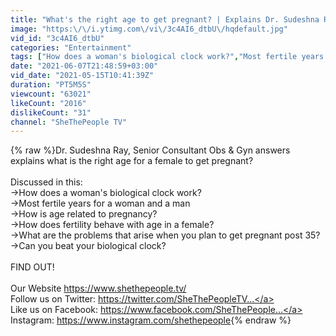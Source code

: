 ```yaml
---
title: "What's the right age to get pregnant? | Explains Dr. Sudeshna Ray"
image: "https:\/\/i.ytimg.com\/vi\/3c4AI6_dtbU\/hqdefault.jpg"
vid_id: "3c4AI6_dtbU"
categories: "Entertainment"
tags: ["How does a woman's biological clock work?","Most fertile years for a woman and a man","How is age related to pregnancy?How does fertility behave with age in a female?"]
date: "2021-06-07T21:48:59+03:00"
vid_date: "2021-05-15T10:41:39Z"
duration: "PT5M5S"
viewcount: "63021"
likeCount: "2016"
dislikeCount: "31"
channel: "SheThePeople TV"
---
```

{% raw %}Dr. Sudeshna Ray, Senior Consultant Obs &amp; Gyn answers explains what is the right age for a female to get pregnant?<br /><br />Discussed in this:<br />→How does a woman's biological clock work?<br />→Most fertile years for a woman and a man<br />→How is age related to pregnancy?<br />→How does fertility behave with age in a female?<br />→What are the problems that arise when you plan to get pregnant post 35?<br />→Can you beat your biological clock?<br /><br />FIND OUT! <br /><br />Our Website <a rel="nofollow" target="blank" href="https://www.shethepeople.tv/​​​​​​​">https://www.shethepeople.tv/​​​​​​​</a><br />Follow us on Twitter: <a rel="nofollow" target="blank" href="https://twitter.com/SheThePeopleTV​​​...">https://twitter.com/SheThePeopleTV​​​...</a><br />Like us on Facebook: <a rel="nofollow" target="blank" href="https://www.facebook.com/SheThePeople...">https://www.facebook.com/SheThePeople...</a><br />Instagram: <a rel="nofollow" target="blank" href="https://www.instagram.com/shethepeople">https://www.instagram.com/shethepeople</a>{% endraw %}
